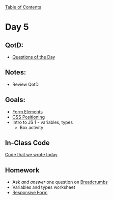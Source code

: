 [Table of Contents](/README.md)

# Day 5

## QotD:
* [Questions of the Day](http://www.classmarker.com/)

## Notes:
* Review QotD

## Goals:
* [Form Elements](/units/form-elements)
* [CSS Positioning](/units/css-positioning)
* Intro to JS 1 - variables, types
	* Box activity

## In-Class Code
[Code that we wrote today](/notes/day-05/code)

## Homework
* Ask *and answer* one question on [Breadcrumbs](http://tiy.breadcrumbsqa.com/)
* Variables and types worksheet
* [Responsive Form](https://github.com/TIY-Austin-Front-End-Engineering/responsive-form)